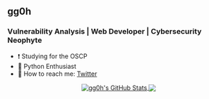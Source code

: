 ## gg0h

### Vulnerability Analysis | Web Developer | Cybersecurity Neophyte
- ❗️ Studying for the OSCP
- 🐍 Python Enthusiast
- 💬 How to reach me: [Twitter]


<p align="center">

<a href="https://github.com/gg0h/gg0h">
  <img align="center" src="https://github-readme-stats.vercel.app/api?username=gg0h&show_icons=true&theme=merko&include_all_commits=true&count_private=true&line_height=33.5" alt="gg0h's GitHub Stats" />
</a>

<a href="https://github.com/gg0h/gg0h">
  <img align="center" src="https://github-readme-stats.vercel.app/api/top-langs/?username=gg0h&show_icons=true&theme=merko&layout=default&hide_border=false&langs_count=4" />
</a>

</p>



[twitter]: https://twitter.com/0x68306767
